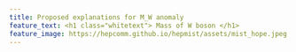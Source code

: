 ```yaml
---
title: Proposed explanations for M_W anomaly
feature_text: <h1 class="whitetext"> Mass of W boson </h1>
feature_image: https://hepcomm.github.io/hepmist/assets/mist_hope.jpeg
---
```

